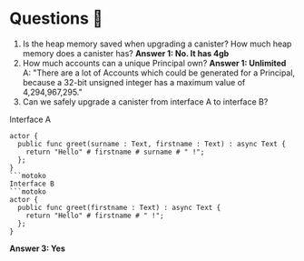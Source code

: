 # Questions 🙋

1. Is the heap memory saved when upgrading a canister? How much heap memory does a canister has?
  **Answer 1: No. It has 4gb**
2. How much accounts can a unique Principal own?
   **Answer 1: Unlimited**
   A: "There are a lot of Accounts which could be generated for a Principal, because a 32-bit unsigned integer has a maximum value of 4,294,967,295."
3. Can we safely upgrade a canister from interface A to interface B?

Interface A
```motoko
actor {
  public func greet(surname : Text, firstname : Text) : async Text {
    return "Hello" # firstname # surname # " !";
  };
}
```motoko
Interface B
```motoko
actor {
  public func greet(firstname : Text) : async Text {
    return "Hello" # firstname # " !";
  };
}
```
**Answer 3: Yes**


